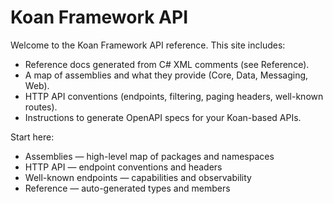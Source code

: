 # Koan Framework API

Welcome to the Koan Framework API reference. This site includes:

- Reference docs generated from C# XML comments (see Reference).
- A map of assemblies and what they provide (Core, Data, Messaging, Web).
- HTTP API conventions (endpoints, filtering, paging headers, well-known routes).
- Instructions to generate OpenAPI specs for your Koan-based APIs.

Start here:
- Assemblies — high-level map of packages and namespaces
- HTTP API — endpoint conventions and headers
- Well-known endpoints — capabilities and observability
- Reference — auto-generated types and members

